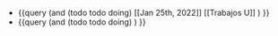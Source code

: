 - {{query (and (todo todo doing) [[Jan 25th, 2022]] [[Trabajos U]] ) }}
- {{query (and (todo todo doing)  ) }}
